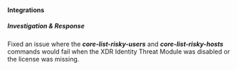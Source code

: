 
#### Integrations

##### Investigation & Response

Fixed an issue where the ***core-list-risky-users*** and ***core-list-risky-hosts*** commands would fail when the XDR Identity Threat Module was disabled or the license was missing.
